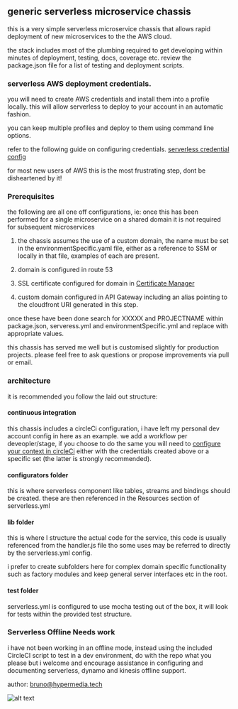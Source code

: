 ## generic serverless microservice chassis

this is a very simple serverless microservice chassis that allows rapid deployment of new microservices to the the AWS cloud.

the stack includes most of the plumbing required to get developing within minutes of deployment, testing, docs, coverage etc. review the package.json file for a list of testing and deployment scripts.

### serverless AWS deployment credentials.

you will need to create AWS credentials and install them into a profile locally. this will allow serverless to deploy to your account in an automatic fashion.

you can keep multiple profiles and deploy to them using command line options.

refer to the following guide on configuring credentials.
[serverless credential config](https://serverless.com/framework/docs/providers/aws/guide/credentials/)

for most new users of AWS this is the most frustrating step, dont be disheartened by it!

### Prerequisites

the following are all one off configurations, ie: once this has been performed for a single microservice on a shared domain it is not required for subsequent microservices

1) the chassis assumes the use of a custom domain, the name must be set in the environmentSpecific.yaml file, either as a reference to SSM or locally in that file, examples of each are present.

2) domain is configured in route 53

3) SSL certificate configured for domain in [Certificate Manager](https://aws.amazon.com/certificate-manager/)

4) custom domain configured in API Gateway including an alias pointing to the cloudfront URI generated in this step.

once these have been done search for XXXXX and PROJECTNAME within package.json, serveress.yml and environmentSpecific.yml and replace with appropriate values.

this chassis has served me well but is customised slightly for production projects. please feel free to ask questions or propose improvements via pull or email.

### architecture

it is recommended you follow the laid out structure:

#### continuous integration

this chassis includes a circleCi configuration, i have left my personal dev account config in here as an example. we add a workflow per deveopler/stage, if you choose to do the same you will need to [configure your context in circleCi](https://circleci.com/docs/2.0/contexts/) either with the credentials created above or a specific set (the latter is strongly recommended).

#### configurators folder

this is where serverless component like tables, streams and bindings should be created. these are then referenced in the Resources section of serverless.yml

#### lib folder

this is where I structure the actual code for the service, this code is usually referenced from the handler.js file tho some uses may be referred to directly by the serverless.yml config.

i prefer to create subfolders here for complex domain specific functionality such as factory modules and keep general server interfaces etc in the root.

#### test folder

serverless.yml is configured to use mocha testing out of the box, it will look for tests within the provided test structure.

### Serverless Offline Needs work

i have not been working in an offline mode, instead using the included CircleCI script to test in a dev environment, do with the repo what you please but i welcome and encourage assistance in configuring and documenting serverless, dynamo and kinesis offline support.

author: bruno@hypermedia.tech

![alt text](https://s3-ap-southeast-2.amazonaws.com/hypermedia.media/ht_square_small.png "hypermedia.tech")
